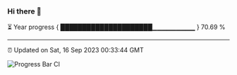 ### Hi there 👋

⏳ Year progress { █████████████████████▁▁▁▁▁▁▁▁▁ } 70.69 %

---

⏰ Updated on Sat, 16 Sep 2023 00:33:44 GMT

![Progress Bar CI](https://github.com/Shyam-Makwana/GitHub-Actions-Demo/workflows/Progress%20Bar%20CI/badge.svg)
